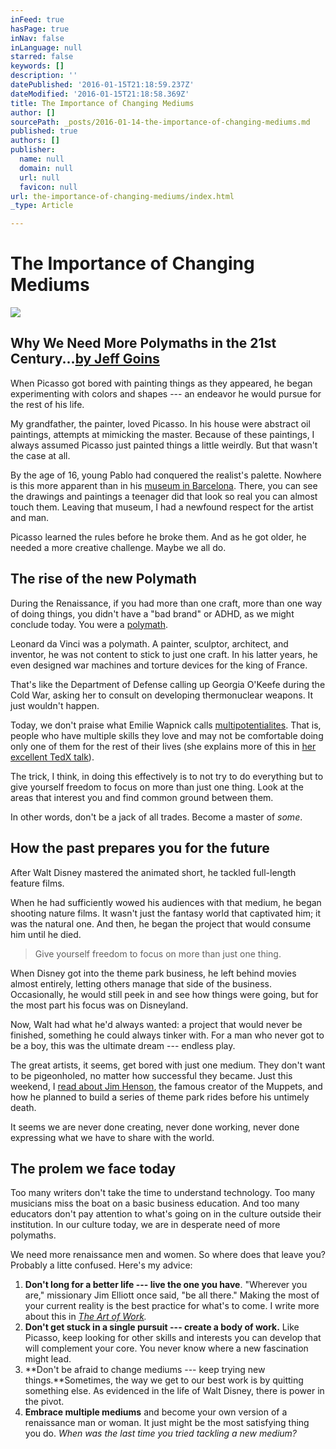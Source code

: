 ```yaml
---
inFeed: true
hasPage: true
inNav: false
inLanguage: null
starred: false
keywords: []
description: ''
datePublished: '2016-01-15T21:18:59.237Z'
dateModified: '2016-01-15T21:18:58.369Z'
title: The Importance of Changing Mediums
author: []
sourcePath: _posts/2016-01-14-the-importance-of-changing-mediums.md
published: true
authors: []
publisher:
  name: null
  domain: null
  url: null
  favicon: null
url: the-importance-of-changing-mediums/index.html
_type: Article

---
```

# The Importance of Changing Mediums
![](https://s3-us-west-2.amazonaws.com/the-grid-img/p/fefca7d41f8b4b371ab59fb2e6845091ac4b971c.jpg)

## Why We Need More Polymaths in the 21st Century...[by Jeff Goins][0]

When Picasso got bored with painting things as they appeared, he began experimenting with colors and shapes --- an endeavor he would pursue for the rest of his life.

My grandfather, the painter, loved Picasso. In his house were abstract oil paintings, attempts at mimicking the master. Because of these paintings, I always assumed Picasso just painted things a little weirdly. But that wasn't the case at all.

By the age of 16, young Pablo had conquered the realist's palette. Nowhere is this more apparent than in his [museum in Barcelona][1]. There, you can see the drawings and paintings a teenager did that look so real you can almost touch them. Leaving that museum, I had a newfound respect for the artist and man.

Picasso learned the rules before he broke them. And as he got older, he needed a more creative challenge. Maybe we all do.

## The rise of the new Polymath

During the Renaissance, if you had more than one craft, more than one way of doing things, you didn't have a "bad brand" or ADHD, as we might conclude today. You were a [polymath][2].

Leonard da Vinci was a polymath. A painter, sculptor, architect, and inventor, he was not content to stick to just one craft. In his latter years, he even designed war machines and torture devices for the king of France.

That's like the Department of Defense calling up Georgia O'Keefe during the Cold War, asking her to consult on developing thermonuclear weapons. It just wouldn't happen.

Today, we don't praise what Emilie Wapnick calls [multipotentialites][3]. That is, people who have multiple skills they love and may not be comfortable doing only one of them for the rest of their lives (she explains more of this in [her excellent TedX talk][4]).

The trick, I think, in doing this effectively is to not try to do everything but to give yourself freedom to focus on more than just one thing. Look at the areas that interest you and find common ground between them.

In other words, don't be a jack of all trades. Become a master of _some_.

## How the past prepares you for the future

After Walt Disney mastered the animated short, he tackled full-length feature films.

When he had sufficiently wowed his audiences with that medium, he began shooting nature films. It wasn't just the fantasy world that captivated him; it was the natural one. And then, he began the project that would consume him until he died.

> Give yourself freedom to focus on more than just one thing.

When Disney got into the theme park business, he left behind movies almost entirely, letting others manage that side of the business. Occasionally, he would still peek in and see how things were going, but for the most part his focus was on Disneyland.

Now, Walt had what he'd always wanted: a project that would never be finished, something he could always tinker with. For a man who never got to be a boy, this was the ultimate dream --- endless play.

The great artists, it seems, get bored with just one medium. They don't want to be pigeonholed, no matter how successful they became. Just this weekend, I [read about Jim Henson][5], the famous creator of the Muppets, and how he planned to build a series of theme park rides before his untimely death.

It seems we are never done creating, never done working, never done expressing what we have to share with the world.

## The prolem we face today

Too many writers don't take the time to understand technology. Too many musicians miss the boat on a basic business education. And too many educators don't pay attention to what's going on in the culture outside their institution. In our culture today, we are in desperate need of more polymaths. 

We need more renaissance men and women. So where does that leave you? Probably a litte confused. Here's my advice:

1. **Don't long for a better life --- live the one you have**. "Wherever you are," missionary Jim Elliott once said, "be all there." Making the most of your current reality is the best practice for what's to come. I write more about this in _[The Art of Work][6]._
2. **Don't get stuck in a single pursuit --- create a body of work.** Like Picasso, keep looking for other skills and interests you can develop that will complement your core. You never know where a new fascination might lead.
3. **Don't be afraid to change mediums --- keep trying new things.**Sometimes, the way we get to our best work is by quitting something else. As evidenced in the life of Walt Disney, there is power in the pivot. 
4. **Embrace multiple mediums** and become your own version of a renaissance man or woman. It just might be the most satisfying thing you do.
_When was the last time you tried tackling a new medium?_

[0]: http://goinswriter.com/blog/
[1]: http://www.museupicasso.bcn.cat/en/
[2]: https://en.wikipedia.org/wiki/Polymath
[3]: http://puttylike.com/terminology/
[4]: https://www.youtube.com/watch?v=QJORi5VO1F8
[5]: http://amzn.to/1J48tFQ
[6]: http://artofworkbook.com/